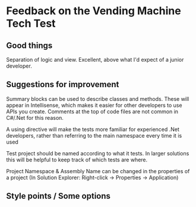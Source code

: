 # Feedback on the Vending Machine Tech Test

## Good things
Separation of logic and view. Excellent, above what I'd expect of a junior developer.

## Suggestions for improvement
Summary blocks can be used to describe classes and methods. These will appear in Intellisense, which makes it easier for other developers to use APIs you create. Comments at the top of code files are not common in C#/.Net for this reason.

A using directive will make the tests more familiar for experienced .Net developers, rather than referring to the main namespace every time it is used

Test project should be named according to what it tests. In larger solutions this will be helpful to keep track of which tests are where.

Project Namespace & Assembly Name can be changed in the properties of a project (In Solution Explorer: Right-click -> Properties -> Application)

## Style points / Some options